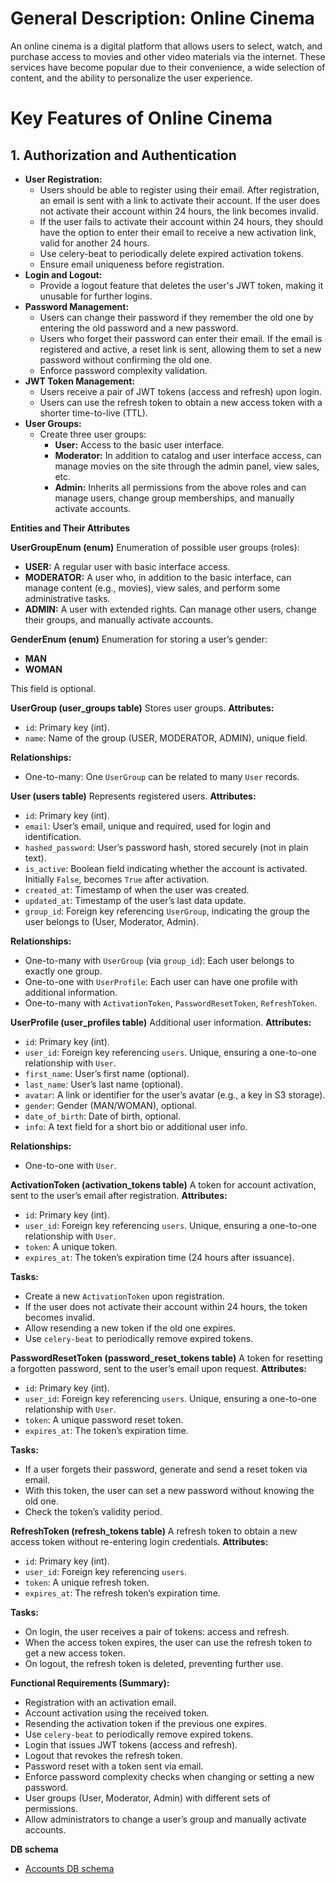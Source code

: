 # General Description: Online Cinema
An online cinema is a digital platform that allows users to select, watch, and purchase access to movies and other video materials via the internet. These services have become popular due to their convenience, a wide selection of content, and the ability to personalize the user experience.

# Key Features of Online Cinema
## 1. Authorization and Authentication
- **User Registration:**
    - Users should be able to register using their email. After registration, an email is sent with a link to activate their account. If the user does not activate their account within 24 hours, the link becomes invalid.
    - If the user fails to activate their account within 24 hours, they should have the option to enter their email to receive a new activation link, valid for another 24 hours.
    - Use celery-beat to periodically delete expired activation tokens.
    - Ensure email uniqueness before registration.
- **Login and Logout:**
    - Provide a logout feature that deletes the user's JWT token, making it unusable for further logins.
- **Password Management:**
    - Users can change their password if they remember the old one by entering the old password and a new password.
    - Users who forget their password can enter their email. If the email is registered and active, a reset link is sent, allowing them to set a new password without confirming the old one.
    - Enforce password complexity validation.
- **JWT Token Management:**
    - Users receive a pair of JWT tokens (access and refresh) upon login.
    - Users can use the refresh token to obtain a new access token with a shorter time-to-live (TTL).
- **User Groups:**
    - Create three user groups:
        - **User:** Access to the basic user interface.
        - **Moderator:** In addition to catalog and user interface access, can manage movies on the site through the admin panel, view sales, etc.
        - **Admin:** Inherits all permissions from the above roles and can manage users, change group memberships, and manually activate accounts.

**Entities and Their Attributes**

**UserGroupEnum (enum)** Enumeration of possible user groups (roles):
- **USER:** A regular user with basic interface access.
- **MODERATOR:** A user who, in addition to the basic interface, can manage content (e.g., movies), view sales, and perform some administrative tasks.
- **ADMIN:** A user with extended rights. Can manage other users, change their groups, and manually activate accounts.

**GenderEnum (enum)** Enumeration for storing a user’s gender:
- **MAN**
- **WOMAN**

This field is optional.

**UserGroup (user_groups table)** Stores user groups. **Attributes:**
- `id`: Primary key (int).
- `name`: Name of the group (USER, MODERATOR, ADMIN), unique field.

**Relationships:**
- One-to-many: One `UserGroup` can be related to many `User` records.

**User (users table)** Represents registered users. **Attributes:**
- `id`: Primary key (int).
- `email`: User’s email, unique and required, used for login and identification.
- `hashed_password`: User’s password hash, stored securely (not in plain text).
- `is_active`: Boolean field indicating whether the account is activated. Initially `False`, becomes `True` after activation.
- `created_at`: Timestamp of when the user was created.
- `updated_at`: Timestamp of the user’s last data update.
- `group_id`: Foreign key referencing `UserGroup`, indicating the group the user belongs to (User, Moderator, Admin).

**Relationships:**
- One-to-many with `UserGroup` (via `group_id`): Each user belongs to exactly one group.
- One-to-one with `UserProfile`: Each user can have one profile with additional information.
- One-to-many with `ActivationToken`, `PasswordResetToken`, `RefreshToken`.

**UserProfile (user_profiles table)** Additional user information. **Attributes:**
- `id`: Primary key (int).
- `user_id`: Foreign key referencing `users`. Unique, ensuring a one-to-one relationship with `User`.
- `first_name`: User’s first name (optional).
- `last_name`: User’s last name (optional).
- `avatar`: A link or identifier for the user’s avatar (e.g., a key in S3 storage).
- `gender`: Gender (MAN/WOMAN), optional.
- `date_of_birth`: Date of birth, optional.
- `info`: A text field for a short bio or additional user info.

**Relationships:**
- One-to-one with `User`.

**ActivationToken (activation_tokens table)** A token for account activation, sent to the user’s email after registration. **Attributes:**
- `id`: Primary key (int).
- `user_id`: Foreign key referencing `users`. Unique, ensuring a one-to-one relationship with `User`.
- `token`: A unique token.
- `expires_at`: The token’s expiration time (24 hours after issuance).

**Tasks:**
- Create a new `ActivationToken` upon registration.
- If the user does not activate their account within 24 hours, the token becomes invalid.
- Allow resending a new token if the old one expires.
- Use `celery-beat` to periodically remove expired tokens.

**PasswordResetToken (password_reset_tokens table)** A token for resetting a forgotten password, sent to the user’s email upon request. **Attributes:**
- `id`: Primary key (int).
- `user_id`: Foreign key referencing `users`. Unique, ensuring a one-to-one relationship with `User`.
- `token`: A unique password reset token.
- `expires_at`: The token’s expiration time.

**Tasks:**
- If a user forgets their password, generate and send a reset token via email.
- With this token, the user can set a new password without knowing the old one.
- Check the token’s validity period.

**RefreshToken (refresh_tokens table)** A refresh token to obtain a new access token without re-entering login credentials. **Attributes:**
- `id`: Primary key (int).
- `user_id`: Foreign key referencing `users`.
- `token`: A unique refresh token.
- `expires_at`: The refresh token’s expiration time.

**Tasks:**
- On login, the user receives a pair of tokens: access and refresh.
- When the access token expires, the user can use the refresh token to get a new access token.
- On logout, the refresh token is deleted, preventing further use.

**Functional Requirements (Summary):**
- Registration with an activation email.
- Account activation using the received token.
- Resending the activation token if the previous one expires.
- Use `celery-beat` to periodically remove expired tokens.
- Login that issues JWT tokens (access and refresh).
- Logout that revokes the refresh token.
- Password reset with a token sent via email.
- Enforce password complexity checks when changing or setting a new password.
- User groups (User, Moderator, Admin) with different sets of permissions.
- Allow administrators to change a user’s group and manually activate accounts.

**DB schema**
- [Accounts DB schema](https://dbdiagram.io/d/Accounts-app-675ef6bee763df1f00fd8ed1)

